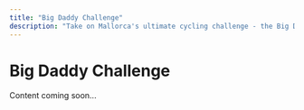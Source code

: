 ```yaml
---
title: "Big Daddy Challenge"
description: "Take on Mallorca's ultimate cycling challenge - the Big Daddy route"
---
```


# Big Daddy Challenge

Content coming soon...
